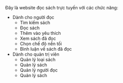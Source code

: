 Đây là website đọc sách trực tuyến với các chức năng:
* Dành cho người đọc
  - Tìm kiếm sách
  - Đọc sách
  - Thêm vào yêu thích
  - Xem sách đã đọc
  - Chọn chế độ nền tối
  - Bình luận về sách đã đọc
* Dành cho quản trị viên
  - Quản lý loại sách
  - Quản lý sách
  - Quản lý người đọc
  - Quản lý sách
